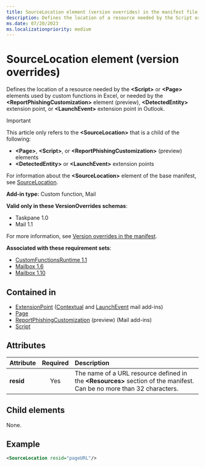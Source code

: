 ```yaml
---
title: SourceLocation element (version overrides) in the manifest file
description: Defines the location of a resource needed by the Script or Page elements used by custom functions in Excel, or needed by the ReportPhishingCustomization element, DetectedEntity extension point, or LaunchEvent extension point in Outlook.
ms.date: 07/20/2023
ms.localizationpriority: medium
---
```


# SourceLocation element (version overrides)

Defines the location of a resource needed by the **\<Script\>** or **\<Page\>** elements used by custom functions in Excel, or needed by the **\<ReportPhishingCustomization\>** element (preview), **\<DetectedEntity\>** extension point, or **\<LaunchEvent\>** extension point in Outlook.

> [!IMPORTANT]
> This article only refers to the **\<SourceLocation\>** that is a child of the following:
>
> - **\<Page\>**, **\<Script\>**, or **\<ReportPhishingCustomization\>** (preview) elements
> - **\<DetectedEntity\>** or **\<LaunchEvent\>** extension points
>
> For information about the **\<SourceLocation\>** element of the base manifest, see [SourceLocation](sourcelocation.md).

**Add-in type:** Custom function, Mail

**Valid only in these VersionOverrides schemas**:

- Taskpane 1.0
- Mail 1.1

For more information, see [Version overrides in the manifest](/office/dev/add-ins/develop/add-in-manifests#version-overrides-in-the-manifest).

**Associated with these requirement sets**:

- [CustomFunctionsRuntime 1.1](../requirement-sets/excel/custom-functions-requirement-sets.md)
- [Mailbox 1.6](../requirement-sets/outlook/requirement-set-1.6/outlook-requirement-set-1.6.md)
- [Mailbox 1.10](../requirement-sets/outlook/requirement-set-1.10/outlook-requirement-set-1.10.md)

## Contained in

- [ExtensionPoint](extensionpoint.md) ([Contextual](extensionpoint.md#detectedentity) and [LaunchEvent](extensionpoint.md#launchevent) mail add-ins)
- [Page](page.md)
- [ReportPhishingCustomization](reportphishingcustomization.md) (preview) (Mail add-ins)
- [Script](script.md)

## Attributes

| Attribute | Required | Description |
|:----------|:--------:|:------------|
| **resid** | Yes | The name of a URL resource defined in the **\<Resources\>** section of the manifest. Can be no more than 32 characters. |

## Child elements

None.

## Example

```xml
<SourceLocation resid="pageURL"/>
```
